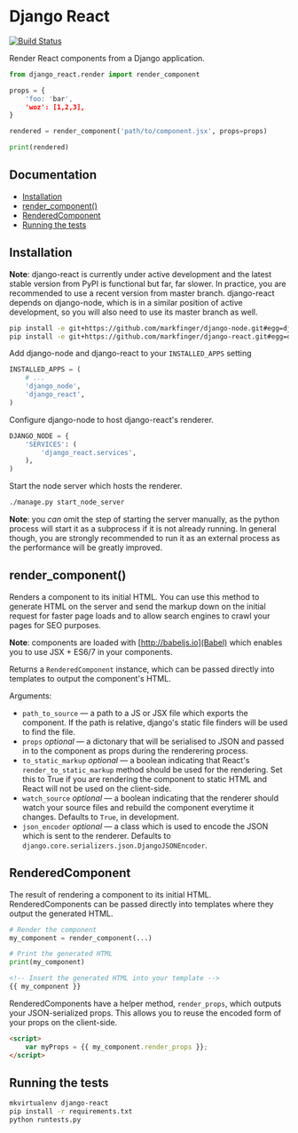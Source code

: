 Django React
============

[![Build Status](https://travis-ci.org/markfinger/django-react.svg?branch=master)](https://travis-ci.org/markfinger/django-react)

Render React components from a Django application.

```python
from django_react.render import render_component

props = {
    'foo: 'bar',
    'woz': [1,2,3],
}

rendered = render_component('path/to/component.jsx', props=props)

print(rendered)
```

Documentation
-------------

- [Installation](#installation)
- [render_component()](#render_component)
- [RenderedComponent](#renderedcomponent)
- [Running the tests](#running-the-tests)

Installation
------------

**Note**: django-react is currently under active development and the latest
stable version from PyPI is functional but far, far slower. In practice, you 
are recommended to use a recent version from master branch. django-react depends 
on django-node, which is in a similar position of active development, so you
will also need to use its master branch as well.

```bash
pip install -e git+https://github.com/markfinger/django-node.git#egg=django-node
pip install -e git+https://github.com/markfinger/django-react.git#egg=django-react
```

Add django-node and django-react to your `INSTALLED_APPS` setting

```python
INSTALLED_APPS = (
    # ...
    'django_node',
    'django_react',
)
```

Configure django-node to host django-react's renderer.

```python
DJANGO_NODE = {
    'SERVICES': (
        'django_react.services',
    ),
)
```

Start the node server which hosts the renderer.

```bash
./manage.py start_node_server
```

**Note**: you *can* omit the step of starting the server manually, 
as the python process will start it as a subprocess if it is not 
already running. In general though, you are strongly recommended 
to run it as an external process as the performance will be greatly
improved.


render_component()
------------------

Renders a component to its initial HTML. You can use this method to generate HTML
on the server and send the markup down on the initial request for faster page loads
and to allow search engines to crawl your pages for SEO purposes.

**Note**: components are loaded with [http://babeljs.io](Babel) which enables you 
to use JSX + ES6/7 in your components.

Returns a `RenderedComponent` instance, which can be passed directly into templates 
to output the component's HTML.

Arguments:

- `path_to_source` — a path to a JS or JSX file which exports the component. If the 
  path is relative, django's static file finders will be used to find the file.
- `props` *optional* — a dictonary that will be serialised to JSON and passed in 
  to the component as props during the renderering process.
- `to_static_markup` *optional* — a boolean indicating that React's `render_to_static_markup`
  method should be used for the rendering. Set this to True if you are rendering the component
  to static HTML and React will not be used on the client-side.
- `watch_source` *optional* — a boolean indicating that the renderer should watch your source
  files and rebuild the component everytime it changes. Defaults to `True`, in development.
- `json_encoder` *optional* — a class which is used to encode the JSON which is sent to the 
  renderer. Defaults to `django.core.serializers.json.DjangoJSONEncoder`.


RenderedComponent
-----------------

The result of rendering a component to its initial HTML. RenderedComponents can be passed
directly into templates where they output the generated HTML.

```python
# Render the component
my_component = render_component(...)

# Print the generated HTML
print(my_component)
```
```html
<!-- Insert the generated HTML into your template -->
{{ my_component }}
```

RenderedComponents have a helper method, `render_props`, which outputs your JSON-serialized 
props. This allows you to reuse the encoded form of your props on the client-side.

```html
<script>
    var myProps = {{ my_component.render_props }};
</script>
```


Running the tests
-----------------

```bash
mkvirtualenv django-react
pip install -r requirements.txt
python runtests.py
```
